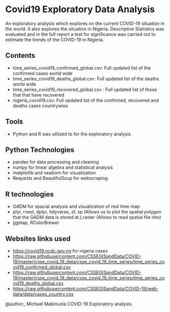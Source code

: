 # Covid19 Exploratory Data Analysis
<p> An exploratory analysis which explores on the current COVID-19 situation in the world. It also explores the situation in Nigeria. Descriptive Statistics was evaluated and in the full report a test for significance was carried out to estimate the trends of the COVID-19 in Nigeria. </p>

## Contents
  * time_series_covid19_confirmed_global.csv: Full updated list of the confirmed cases world wide
  * time_series_covid19_deaths_global.csv: Full updated list of the deaths world wide
  * time_series_covid19_recovered_global.csv : Full updated list of those that that have recovered
  * nigeria_covid19.csv: Full updated list of the confirmed, recovered and deaths cases countrywise

## Tools
  * Python and R was utilized to for the exploratory analysis

## Python Technologies 
  * pandas for data processing and cleaning
  * numpy for linear algebra and statistical analysis
  * matplotlib and seaborn for visualization
  * Requests and BeautifulSoup for webscraping

## R technologies
  * GADM for spacial analysis and visualization of real time map
  * plyr, rvest, dplyr, tidyverse, sf, sp (Allows us to plot the spatial polygon that the GADM data is stored at.),raster (Allows to read spatial file into)
  * ggmap, RColorBrewer

## Websites links used
  * https://covid19.ncdc.gov.ng for nigeria cases
  * https://raw.githubusercontent.com/CSSEGISandData/COVID-19/master/csse_covid_19_data/csse_covid_19_time_series/time_series_covid19_confirmed_global.csv
  * https://raw.githubusercontent.com/CSSEGISandData/COVID-19/master/csse_covid_19_data/csse_covid_19_time_series/time_series_covid19_deaths_global.csv
  * https://raw.githubusercontent.com/CSSEGISandData/COVID-19/web-data/data/cases_country.csv



@author_ Michael Mabinuola
COVID-19 Exploratory analysis.

